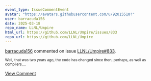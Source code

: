 ```yaml
---
event_type: IssueCommentEvent
avatar: "https://avatars.githubusercontent.com/u/92015510?"
user: barracuda156
date: 2025-03-18
repo_name: LLNL/Umpire
html_url: https://github.com/LLNL/Umpire/issues/833
repo_url: https://github.com/LLNL/Umpire
---
```


<a href='https://github.com/barracuda156' target='_blank'>barracuda156</a> commented on issue <a href='https://github.com/LLNL/Umpire/issues/833' target='_blank'>LLNL/Umpire#833</a>.

<small>Well, that was two years ago, the code has changed since then, perhaps, as well as compilers....</small>

<a href='https://github.com/LLNL/Umpire/issues/833' target='_blank'>View Comment</a>